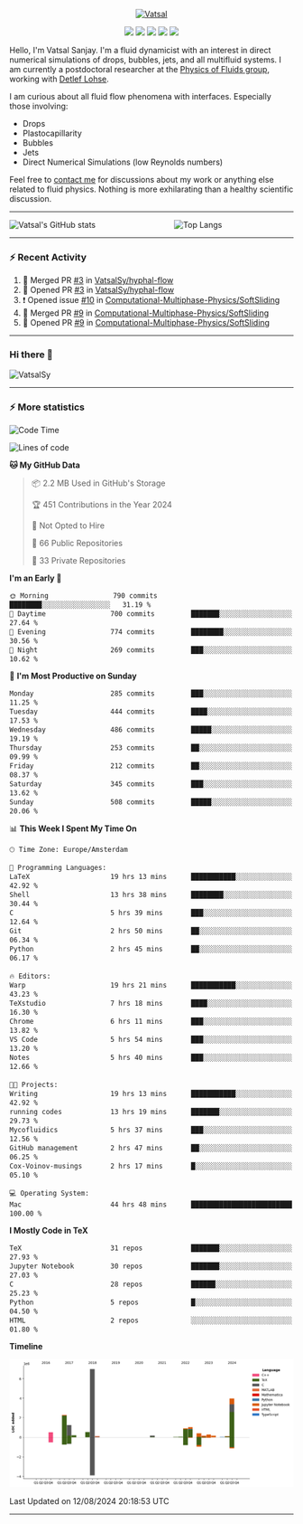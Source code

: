 <center>

[<img alt="Vatsal" width="200px" src="https://www.dropbox.com/s/dxyybgtblo8er6h/Logo_Vatsal_Vector.png?raw=1">](https://www.vatsalsanjay.com)

[<img src="https://img.shields.io/badge/googlescholar-4285F4?&style=for-the-badge&logo=googlescholar&logoColor=white">](https://scholar.google.com/citations?hl=en&user=67aQviYAAAAJ)
[<img src="https://img.shields.io/static/v1.svg?&style=for-the-badge&logo=ResearchGate&label=&message=ResearchGate&logoColor=white&color=green">](https://www.researchgate.net/profile/Vatsal-Sanjay-2)
[<img src="https://img.shields.io/badge/twitter-1DA1F2?&style=for-the-badge&logo=twitter&logoColor=white">](https://twitter.com/VatsalSanjay)
[<img src="https://img.shields.io/badge/linkedin-0A66C2?&style=for-the-badge&logo=linkedin">](https://www.linkedin.com/in/vatsalsanjay/)
[<img src="https://img.shields.io/badge/orcid-A6CE39?&style=for-the-badge&logo=orcid&logoColor=white">](https://orcid.org/0000-0002-4293-6099)

</center>

Hello, I'm Vatsal Sanjay. I'm a fluid dynamicist with an interest in direct numerical simulations of drops, bubbles, jets, and all multifluid systems. I am currently a postdoctoral researcher at the [Physics of Fluids group](https://pof.tnw.utwente.nl), working with [Detlef Lohse](https://en.wikipedia.org/wiki/Detlef_Lohse). 

I am curious about all fluid flow phenomena with interfaces. Especially those involving:

- Drops
- Plastocapillarity
- Bubbles
- Jets
- Direct Numerical Simulations (low Reynolds numbers)

Feel free to [contact me](mailto:contact@vatsalsanjay.com) for discussions about my work or anything else related to fluid physics. Nothing is more exhilarating than a healthy scientific discussion.

<!-- ![Vatsal's GitHub stats](https://github-readme-stats-xi-wine-74.vercel.app/api?username=VatsalSy&show_icons=true&theme=vision-friendly-dark)

![Top Langs](https://github-readme-stats-xi-wine-74.vercel.app/api/top-langs/?username=VatsalSy&layout=compact&theme=vision-friendly-dark) -->

---
<div style="display: flex; justify-content: space-between;">
    <img src="https://github-readme-stats-xi-wine-74.vercel.app/api?username=VatsalSy&show_icons=true&theme=vision-friendly-dark" alt="Vatsal's GitHub stats" style="width: 55%;">
    <img src="https://github-readme-stats-xi-wine-74.vercel.app/api/top-langs/?username=VatsalSy&layout=compact&theme=vision-friendly-dark" alt="Top Langs" style="width: 42%;">
</div>

---

### :zap: Recent Activity

<!--START_SECTION:activity-->
1. 🎉 Merged PR [#3](https://github.com/VatsalSy/hyphal-flow/pull/3) in [VatsalSy/hyphal-flow](https://github.com/VatsalSy/hyphal-flow)
2. 💪 Opened PR [#3](https://github.com/VatsalSy/hyphal-flow/pull/3) in [VatsalSy/hyphal-flow](https://github.com/VatsalSy/hyphal-flow)
3. ❗ Opened issue [#10](https://github.com/Computational-Multiphase-Physics/SoftSliding/issues/10) in [Computational-Multiphase-Physics/SoftSliding](https://github.com/Computational-Multiphase-Physics/SoftSliding)
4. 🎉 Merged PR [#9](https://github.com/Computational-Multiphase-Physics/SoftSliding/pull/9) in [Computational-Multiphase-Physics/SoftSliding](https://github.com/Computational-Multiphase-Physics/SoftSliding)
5. 💪 Opened PR [#9](https://github.com/Computational-Multiphase-Physics/SoftSliding/pull/9) in [Computational-Multiphase-Physics/SoftSliding](https://github.com/Computational-Multiphase-Physics/SoftSliding)
<!--END_SECTION:activity-->
---

### Hi there 👋
<p align="left"> <img src="https://komarev.com/ghpvc/?username=VatsalSy&label=Profile%20views&color=orange&style=for-the-badge" alt="VatsalSy" /> </p>

---
### :zap: More statistics

<!--START_SECTION:waka-->
![Code Time](http://img.shields.io/badge/Code%20Time-127%20hrs%2014%20mins-blue)

![Lines of code](https://img.shields.io/badge/From%20Hello%20World%20I%27ve%20Written-19.2%20million%20lines%20of%20code-blue)

**🐱 My GitHub Data** 

> 📦 2.2 MB Used in GitHub's Storage 
 > 
> 🏆 451 Contributions in the Year 2024
 > 
> 🚫 Not Opted to Hire
 > 
> 📜 66 Public Repositories 
 > 
> 🔑 33 Private Repositories 
 > 
**I'm an Early 🐤** 

```text
🌞 Morning                790 commits         ████████░░░░░░░░░░░░░░░░░   31.19 % 
🌆 Daytime                700 commits         ███████░░░░░░░░░░░░░░░░░░   27.64 % 
🌃 Evening                774 commits         ████████░░░░░░░░░░░░░░░░░   30.56 % 
🌙 Night                  269 commits         ███░░░░░░░░░░░░░░░░░░░░░░   10.62 % 
```
📅 **I'm Most Productive on Sunday** 

```text
Monday                   285 commits         ███░░░░░░░░░░░░░░░░░░░░░░   11.25 % 
Tuesday                  444 commits         ████░░░░░░░░░░░░░░░░░░░░░   17.53 % 
Wednesday                486 commits         █████░░░░░░░░░░░░░░░░░░░░   19.19 % 
Thursday                 253 commits         ██░░░░░░░░░░░░░░░░░░░░░░░   09.99 % 
Friday                   212 commits         ██░░░░░░░░░░░░░░░░░░░░░░░   08.37 % 
Saturday                 345 commits         ███░░░░░░░░░░░░░░░░░░░░░░   13.62 % 
Sunday                   508 commits         █████░░░░░░░░░░░░░░░░░░░░   20.06 % 
```


📊 **This Week I Spent My Time On** 

```text
🕑︎ Time Zone: Europe/Amsterdam

💬 Programming Languages: 
LaTeX                    19 hrs 13 mins      ███████████░░░░░░░░░░░░░░   42.92 % 
Shell                    13 hrs 38 mins      ████████░░░░░░░░░░░░░░░░░   30.44 % 
C                        5 hrs 39 mins       ███░░░░░░░░░░░░░░░░░░░░░░   12.64 % 
Git                      2 hrs 50 mins       ██░░░░░░░░░░░░░░░░░░░░░░░   06.34 % 
Python                   2 hrs 45 mins       ██░░░░░░░░░░░░░░░░░░░░░░░   06.17 % 

🔥 Editors: 
Warp                     19 hrs 21 mins      ███████████░░░░░░░░░░░░░░   43.23 % 
TeXstudio                7 hrs 18 mins       ████░░░░░░░░░░░░░░░░░░░░░   16.30 % 
Chrome                   6 hrs 11 mins       ███░░░░░░░░░░░░░░░░░░░░░░   13.82 % 
VS Code                  5 hrs 54 mins       ███░░░░░░░░░░░░░░░░░░░░░░   13.20 % 
Notes                    5 hrs 40 mins       ███░░░░░░░░░░░░░░░░░░░░░░   12.66 % 

🐱‍💻 Projects: 
Writing                  19 hrs 13 mins      ███████████░░░░░░░░░░░░░░   42.92 % 
running codes            13 hrs 19 mins      ███████░░░░░░░░░░░░░░░░░░   29.73 % 
Mycofluidics             5 hrs 37 mins       ███░░░░░░░░░░░░░░░░░░░░░░   12.56 % 
GitHub management        2 hrs 47 mins       ██░░░░░░░░░░░░░░░░░░░░░░░   06.25 % 
Cox-Voinov-musings       2 hrs 17 mins       █░░░░░░░░░░░░░░░░░░░░░░░░   05.10 % 

💻 Operating System: 
Mac                      44 hrs 48 mins      █████████████████████████   100.00 % 
```

**I Mostly Code in TeX** 

```text
TeX                      31 repos            ███████░░░░░░░░░░░░░░░░░░   27.93 % 
Jupyter Notebook         30 repos            ███████░░░░░░░░░░░░░░░░░░   27.03 % 
C                        28 repos            ██████░░░░░░░░░░░░░░░░░░░   25.23 % 
Python                   5 repos             █░░░░░░░░░░░░░░░░░░░░░░░░   04.50 % 
HTML                     2 repos             ░░░░░░░░░░░░░░░░░░░░░░░░░   01.80 % 
```



**Timeline**

![Lines of Code chart](https://raw.githubusercontent.com/VatsalSy/VatsalSy/main/assets/bar_graph.png)


 Last Updated on 12/08/2024 20:18:53 UTC
<!--END_SECTION:waka-->
---
